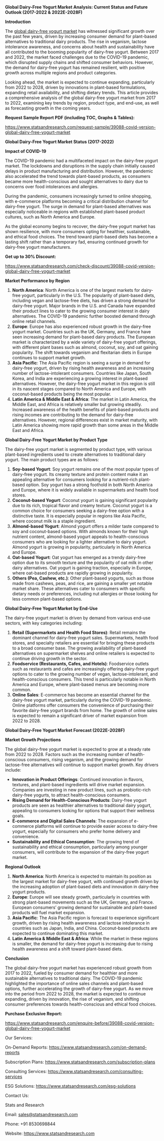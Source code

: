 ﻿**Global Dairy-Free Yogurt Market Analysis: Current Status and Future Outlook (2017-2022 & 2022E-2028F)**

**Introduction**

The [global dairy-free yogurt market](https://www.statsandresearch.com/report/39088-covid-version-global-dairy-free-yogurt-market) has witnessed significant growth over the past few years, driven by increasing consumer demand for plant-based alternatives to traditional dairy products. The rise in veganism, lactose intolerance awareness, and concerns about health and sustainability have all contributed to the booming popularity of dairy-free yogurt. Between 2017 and 2022, the market faced challenges due to the COVID-19 pandemic, which disrupted supply chains and shifted consumer behaviors. However, the demand for dairy-free yogurt has remained resilient, with positive growth across multiple regions and product categories.

Looking ahead, the market is expected to continue expanding, particularly from 2022 to 2028, driven by innovations in plant-based formulations, expanding retail availability, and shifting dietary trends. This article provides a comprehensive analysis of the global dairy-free yogurt market from 2017 to 2022, examining key trends by region, product type, and end-use, as well as forecasting growth in the coming years.

**Request Sample Report PDF (including TOC, Graphs & Tables):**

<https://www.statsandresearch.com/request-sample/39088-covid-version-global-dairy-free-yogurt-market>

**Global Dairy-Free Yogurt Market Status (2017-2022)**

**Impact of COVID-19**

The COVID-19 pandemic had a multifaceted impact on the dairy-free yogurt market. The lockdowns and disruptions in the supply chain initially caused delays in product manufacturing and distribution. However, the pandemic also accelerated the trend towards plant-based products, as consumers became more health-conscious and sought alternatives to dairy due to concerns over food intolerances and allergies.

During the pandemic, consumers increasingly turned to online shopping, with e-commerce platforms becoming a critical distribution channel for dairy-free yogurt. The surge in demand for plant-based alternatives was especially noticeable in regions with established plant-based product cultures, such as North America and Europe.

As the global economy begins to recover, the dairy-free yogurt market has shown resilience, with more consumers opting for healthier, sustainable, and ethical food choices. The trend toward plant-based diets has become a lasting shift rather than a temporary fad, ensuring continued growth for dairy-free yogurt manufacturers.

**Get up to 30% Discount:**

<https://www.statsandresearch.com/check-discount/39088-covid-version-global-dairy-free-yogurt-market>


**Market Performance by Region**

1. **North America**: North America is one of the largest markets for dairy-free yogurt, particularly in the U.S. The popularity of plant-based diets, including vegan and lactose-free diets, has driven a strong demand for dairy-free yogurt. Major brands in the U.S. and Canada have expanded their product lines to cater to the growing consumer interest in dairy alternatives. The COVID-19 pandemic further boosted demand through online retail channels.
1. **Europe**: Europe has also experienced robust growth in the dairy-free yogurt market. Countries such as the UK, Germany, and France have seen increasing demand for plant-based dairy products. The European market is characterized by a wide variety of dairy-free yogurt offerings, with different plant bases such as almond, coconut, soy, and oat gaining popularity. The shift towards veganism and flexitarian diets in Europe continues to support market growth.
1. **Asia Pacific**: The Asia Pacific region is seeing a surge in demand for dairy-free yogurt, driven by rising health awareness and an increasing number of lactose-intolerant consumers. Countries like Japan, South Korea, and India are experiencing a growing interest in plant-based alternatives. However, the dairy-free yogurt market in this region is still in its nascent stages compared to North America and Europe, with coconut-based products being the most popular.
1. **Latin America & Middle East & Africa**: The market in Latin America, the Middle East, and Africa is relatively smaller but growing steadily. Increased awareness of the health benefits of plant-based products and rising incomes are contributing to the demand for dairy-free alternatives. However, regional differences exist in market maturity, with Latin America showing more rapid growth than some areas in the Middle East and Africa.

**Global Dairy-Free Yogurt Market by Product Type**

The dairy-free yogurt market is segmented by product type, with various plant-based ingredients used to create alternatives to traditional dairy yogurt. The main product types are as follows:

1. **Soy-based Yogurt**: Soy yogurt remains one of the most popular types of dairy-free yogurt. Its creamy texture and protein content make it an appealing alternative for consumers looking for a nutrient-rich plant-based option. Soy yogurt has a strong foothold in both North America and Europe, where it is widely available in supermarkets and health food stores.
1. **Coconut-based Yogurt**: Coconut yogurt is gaining significant popularity due to its rich, tropical flavor and creamy texture. Coconut yogurt is a common choice for consumers seeking a dairy-free option with a distinctive taste. It is especially popular in regions like Asia Pacific, where coconut milk is a staple ingredient.
1. **Almond-based Yogurt**: Almond yogurt offers a milder taste compared to soy and coconut-based options. With almonds known for their high nutrient content, almond-based yogurt appeals to health-conscious consumers who are looking for a lighter alternative to dairy yogurt. Almond yogurt is growing in popularity, particularly in North America and Europe.
1. **Oat-based Yogurt**: Oat yogurt has emerged as a trendy dairy-free option due to its smooth texture and the popularity of oat milk in other dairy alternatives. Oat yogurt is gaining traction, especially in Europe, where oat-based products are rapidly growing in popularity.
1. **Others (Pea, Cashew, etc.)**: Other plant-based yogurts, such as those made from cashews, peas, and rice, are gaining a smaller yet notable market share. These alternatives cater to consumers with specific dietary needs or preferences, including nut allergies or those looking for less common plant-based options.

**Global Dairy-Free Yogurt Market by End-Use**

The dairy-free yogurt market is driven by demand from various end-use sectors, with key categories including:

1. **Retail (Supermarkets and Health Food Stores)**: Retail remains the dominant channel for dairy-free yogurt sales. Supermarkets, health food stores, and specialty retailers are essential for bringing these products to a broad consumer base. The growing availability of plant-based alternatives on supermarket shelves and online retailers is expected to continue driving growth in the sector.
1. **Foodservice (Restaurants, Cafes, and Hotels)**: Foodservice outlets such as restaurants and cafes are increasingly offering dairy-free yogurt options to cater to the growing number of vegan, lactose-intolerant, and health-conscious consumers. This trend is particularly notable in North America and Europe, where plant-based menus are becoming more common.
1. **Online Sales**: E-commerce has become an essential channel for the dairy-free yogurt market, particularly during the COVID-19 pandemic. Online platforms offer consumers the convenience of purchasing their favorite dairy-free yogurt brands from home. The growth of online sales is expected to remain a significant driver of market expansion from 2022 to 2028.

**Global Dairy-Free Yogurt Market Forecast (2022E-2028F)**

**Market Growth Projections**

The global dairy-free yogurt market is expected to grow at a steady rate from 2022 to 2028. Factors such as the increasing number of health-conscious consumers, rising veganism, and the growing demand for lactose-free alternatives will continue to support market growth. Key drivers include:

- **Innovation in Product Offerings**: Continued innovation in flavors, textures, and plant-based ingredients will drive market expansion. Companies are investing in new product lines, such as probiotic-rich dairy-free yogurts, to attract health-conscious consumers.
- **Rising Demand for Health-Conscious Products**: Dairy-free yogurt products are seen as healthier alternatives to traditional dairy yogurt, appealing to consumers looking for options that support their wellness goals.
- **E-commerce and Digital Sales Channels**: The expansion of e-commerce platforms will continue to provide easier access to dairy-free yogurt, especially for consumers who prefer home delivery and convenience.
- **Sustainability and Ethical Consumption**: The growing trend of sustainability and ethical consumption, particularly among younger consumers, will contribute to the expansion of the dairy-free yogurt market.

**Regional Outlook**

1. **North America**: North America is expected to maintain its position as the largest market for dairy-free yogurt, with continued growth driven by the increasing adoption of plant-based diets and innovation in dairy-free yogurt products.
1. **Europe**: Europe will see steady growth, particularly in countries with strong plant-based movements such as the UK, Germany, and France. European consumers’ growing demand for sustainable and plant-based products will fuel market expansion.
1. **Asia Pacific**: The Asia Pacific region is forecast to experience significant growth, driven by rising health awareness and lactose intolerance in countries such as Japan, India, and China. Coconut-based products are expected to continue dominating this market.
1. **Latin America & Middle East & Africa**: While the market in these regions is smaller, the demand for dairy-free yogurt is increasing due to rising health awareness and a shift toward plant-based diets.

**Conclusion**

The global dairy-free yogurt market has experienced robust growth from 2017 to 2022, fueled by consumer demand for healthier and more sustainable alternatives to traditional dairy. The COVID-19 pandemic highlighted the importance of online sales channels and plant-based options, further accelerating the growth of dairy-free yogurt. As we move into the period from 2022 to 2028, the market is expected to continue expanding, driven by innovation, the rise of veganism, and shifting consumer preferences towards health-conscious and ethical food choices.

**Purchase Exclusive Report:**

<https://www.statsandresearch.com/enquire-before/39088-covid-version-global-dairy-free-yogurt-market>


Our Services:

On-Demand Reports: <https://www.statsandresearch.com/on-demand-reports>

Subscription Plans: <https://www.statsandresearch.com/subscription-plans>

Consulting Services: <https://www.statsandresearch.com/consulting-services>

ESG Solutions: <https://www.statsandresearch.com/esg-solutions>



Contact Us:

Stats and Research

Email: <sales@statsandresearch.com>

Phone: +91 8530698844

Website: <https://www.statsandresearch.com>


